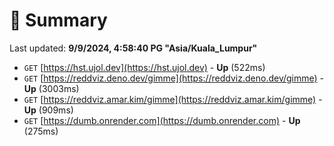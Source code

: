 # 📖 Summary
Last updated: **9/9/2024, 4:58:40 PG "Asia/Kuala_Lumpur"**

- `GET` [https://hst.ujol.dev](https://hst.ujol.dev) - **Up** (522ms)
- `GET` [https://reddviz.deno.dev/gimme](https://reddviz.deno.dev/gimme) - **Up** (3003ms)
- `GET` [https://reddviz.amar.kim/gimme](https://reddviz.amar.kim/gimme) - **Up** (909ms)
- `GET` [https://dumb.onrender.com](https://dumb.onrender.com) - **Up** (275ms)
